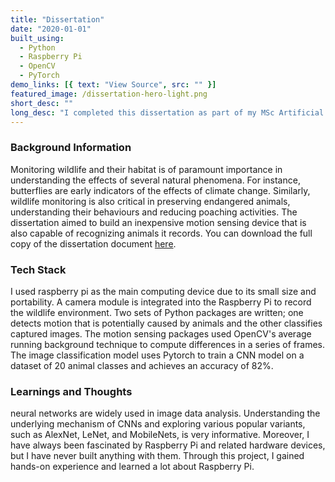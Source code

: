 ```yaml
---
title: "Dissertation"
date: "2020-01-01"
built_using:
  - Python
  - Raspberry Pi
  - OpenCV
  - PyTorch
demo_links: [{ text: "View Source", src: "" }]
featured_image: /dissertation-hero-light.png
short_desc: ""
long_desc: "I completed this dissertation as part of my MSc Artificial Intelligence Degree. The dissertation focuses on building a motion-sensing camera device using Raspberry Pi that detects and classifies wildlife. I used OpenCV's frame difference method to detect motion in a set of frames coming from a live camera stream. The detected motion is then classified into one of the 20 animal classes using a CNN (Convolutional Neural Network) based classification model."
---
```


### Background Information

Monitoring wildlife and their habitat is of paramount importance in understanding the effects of several natural phenomena. For instance, butterflies are early indicators of the effects of climate change. Similarly, wildlife monitoring is also critical in preserving endangered animals, understanding their behaviours and reducing poaching activities. The dissertation aimed to build an inexpensive motion sensing device that is also capable of recognizing animals it records. You can download the full copy of the dissertation document [here](https://google.com).

### Tech Stack

I used raspberry pi as the main computing device due to its small size and portability. A camera module is integrated into the Raspberry Pi to record the wildlife environment. Two sets of Python packages are written; one detects motion that is potentially caused by animals and the other classifies captured images. The motion sensing packages used OpenCV's average running background technique to compute differences in a series of frames. The image classification model uses Pytorch to train a CNN model on a dataset of 20 animal classes and achieves an accuracy of 82%.

### Learnings and Thoughts

neural networks are widely used in image data analysis. Understanding the underlying mechanism of CNNs and exploring various popular variants, such as AlexNet, LeNet, and MobileNets, is very informative. Moreover, I have always been fascinated by Raspberry Pi and related hardware devices, but I have never built anything with them. Through this project, I gained hands-on experience and learned a lot about Raspberry Pi.
